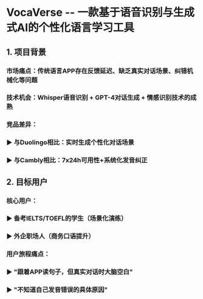 # VocaVerse -- 一款基于语音识别与生成式AI的个性化语言学习工具
## 1. 项目背景
### 市场痛点：传统语言APP存在反馈延迟、缺乏真实对话场景、纠错机械化等问题
### 技术机会：Whisper语音识别 + GPT-4对话生成 + 情感识别技术的成熟
### 竞品差异：
### ▶ 与Duolingo相比：实时生成个性化对话场景
### ▶ 与Cambly相比：7x24h可用性+系统化发音纠正

## 2. 目标用户
### 核心用户：
### ▶ 备考IELTS/TOEFL的学生（场景化演练）
### ▶ 外企职场人（商务口语提升）
### 用户旅程痛点：
### ▶ "跟着APP读句子，但真实对话时大脑空白"
### ▶ "不知道自己发音错误的具体原因"

